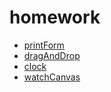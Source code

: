 # homework
- [printForm](https://seryozhabaleyko.github.io/homework/printForm/)
- [dragAndDrop](https://seryozhabaleyko.github.io/homework/dragAndDrop/)
- [clock](https://seryozhabaleyko.github.io/homework/clock.svg/)
- [watchCanvas](https://seryozhabaleyko.github.io/homework/WatchCanvas/)
